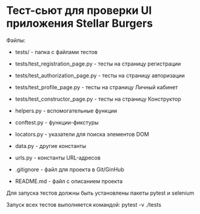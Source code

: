 # Тест-сьют для проверки UI приложения Stellar Burgers

Файлы:
- tests/ - папка с файлами тестов
- tests/test_registration_page.py - тесты на страницу регистрации
- tests/test_authorization_page.py - тесты на страницу авторизации
- tests/test_profile_page.py - тесты на страницу Личный кабинет
- tests/test_constructor_page.py - тесты на страницу Конструктор

- helpers.py - вспомогательные функции
- conftest.py - функции-фикстуры
- locators.py - указатели для поиска элементов DOM
- data.py - другие константы
- urls.py - константы URL-адресов

- .gitignore - файл для проекта в Git/GinHub
- README.md - файл с описанием проекта

Для запуска тестов должны быть установлены пакеты pytest и selenium

Запуск всех тестов выполняется командой:
pytest -v ./tests